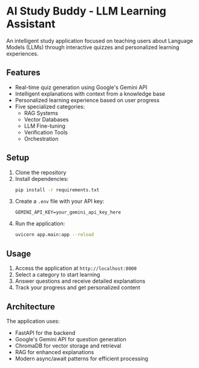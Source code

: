 # AI Study Buddy - LLM Learning Assistant

An intelligent study application focused on teaching users about Language Models (LLMs) through interactive quizzes and personalized learning experiences.

## Features

- Real-time quiz generation using Google's Gemini API
- Intelligent explanations with context from a knowledge base
- Personalized learning experience based on user progress
- Five specialized categories:
  - RAG Systems
  - Vector Databases
  - LLM Fine-tuning
  - Verification Tools
  - Orchestration

## Setup

1. Clone the repository
2. Install dependencies:
   ```bash
   pip install -r requirements.txt
   ```
3. Create a `.env` file with your API key:
   ```
   GEMINI_API_KEY=your_gemini_api_key_here
   ```
4. Run the application:
   ```bash
   uvicorn app.main:app --reload
   ```

## Usage

1. Access the application at `http://localhost:8000`
2. Select a category to start learning
3. Answer questions and receive detailed explanations
4. Track your progress and get personalized content

## Architecture

The application uses:
- FastAPI for the backend
- Google's Gemini API for question generation
- ChromaDB for vector storage and retrieval
- RAG for enhanced explanations
- Modern async/await patterns for efficient processing 